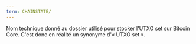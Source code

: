 ```yaml
---
term: CHAINSTATE/
---
```


Nom technique donné au dossier utilisé pour stocker l'UTXO set sur Bitcoin Core. C'est donc en réalité un synonyme d'« UTXO set ».


